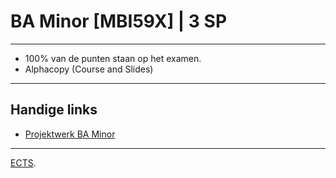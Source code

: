 # BA Minor [MBI59X] | 3 SP
---

- 100% van de punten staan op het examen.
- Alphacopy (Course and Slides)

---

## Handige links
- [Projektwerk BA Minor](https://projektwerk.ucll.be/projects/ba_minor)

---
[ECTS](https://onderwijsaanbod.leuven.ucll.be/2021/syllabi/v/n/MBI59XN.htm#activetab=doelstellingen_idp2167008).